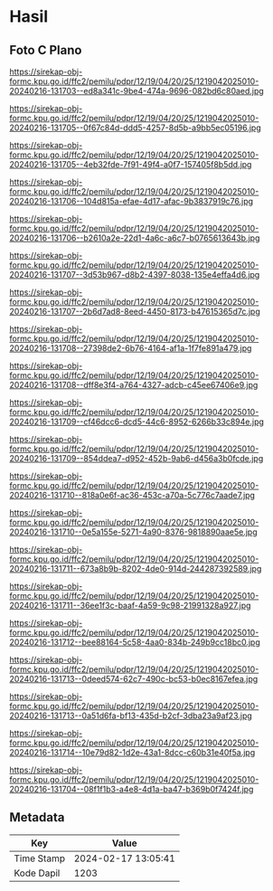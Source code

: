 # Hasil

## Foto C Plano

https://sirekap-obj-formc.kpu.go.id/ffc2/pemilu/pdpr/12/19/04/20/25/1219042025010-20240216-131703--ed8a341c-9be4-474a-9696-082bd6c80aed.jpg

https://sirekap-obj-formc.kpu.go.id/ffc2/pemilu/pdpr/12/19/04/20/25/1219042025010-20240216-131705--0f67c84d-ddd5-4257-8d5b-a9bb5ec05196.jpg

https://sirekap-obj-formc.kpu.go.id/ffc2/pemilu/pdpr/12/19/04/20/25/1219042025010-20240216-131705--4eb32fde-7f91-49f4-a0f7-157405f8b5dd.jpg

https://sirekap-obj-formc.kpu.go.id/ffc2/pemilu/pdpr/12/19/04/20/25/1219042025010-20240216-131706--104d815a-efae-4d17-afac-9b3837919c76.jpg

https://sirekap-obj-formc.kpu.go.id/ffc2/pemilu/pdpr/12/19/04/20/25/1219042025010-20240216-131706--b2610a2e-22d1-4a6c-a6c7-b0765613643b.jpg

https://sirekap-obj-formc.kpu.go.id/ffc2/pemilu/pdpr/12/19/04/20/25/1219042025010-20240216-131707--3d53b967-d8b2-4397-8038-135e4effa4d6.jpg

https://sirekap-obj-formc.kpu.go.id/ffc2/pemilu/pdpr/12/19/04/20/25/1219042025010-20240216-131707--2b6d7ad8-8eed-4450-8173-b47615365d7c.jpg

https://sirekap-obj-formc.kpu.go.id/ffc2/pemilu/pdpr/12/19/04/20/25/1219042025010-20240216-131708--27398de2-6b76-4164-af1a-1f7fe891a479.jpg

https://sirekap-obj-formc.kpu.go.id/ffc2/pemilu/pdpr/12/19/04/20/25/1219042025010-20240216-131708--dff8e3f4-a764-4327-adcb-c45ee67406e9.jpg

https://sirekap-obj-formc.kpu.go.id/ffc2/pemilu/pdpr/12/19/04/20/25/1219042025010-20240216-131709--cf46dcc6-dcd5-44c6-8952-6266b33c894e.jpg

https://sirekap-obj-formc.kpu.go.id/ffc2/pemilu/pdpr/12/19/04/20/25/1219042025010-20240216-131709--854ddea7-d952-452b-9ab6-d456a3b0fcde.jpg

https://sirekap-obj-formc.kpu.go.id/ffc2/pemilu/pdpr/12/19/04/20/25/1219042025010-20240216-131710--818a0e6f-ac36-453c-a70a-5c776c7aade7.jpg

https://sirekap-obj-formc.kpu.go.id/ffc2/pemilu/pdpr/12/19/04/20/25/1219042025010-20240216-131710--0e5a155e-5271-4a90-8376-9818890aae5e.jpg

https://sirekap-obj-formc.kpu.go.id/ffc2/pemilu/pdpr/12/19/04/20/25/1219042025010-20240216-131711--673a8b9b-8202-4de0-914d-244287392589.jpg

https://sirekap-obj-formc.kpu.go.id/ffc2/pemilu/pdpr/12/19/04/20/25/1219042025010-20240216-131711--36ee1f3c-baaf-4a59-9c98-21991328a927.jpg

https://sirekap-obj-formc.kpu.go.id/ffc2/pemilu/pdpr/12/19/04/20/25/1219042025010-20240216-131712--bee88164-5c58-4aa0-834b-249b9cc18bc0.jpg

https://sirekap-obj-formc.kpu.go.id/ffc2/pemilu/pdpr/12/19/04/20/25/1219042025010-20240216-131713--0deed574-62c7-490c-bc53-b0ec8167efea.jpg

https://sirekap-obj-formc.kpu.go.id/ffc2/pemilu/pdpr/12/19/04/20/25/1219042025010-20240216-131713--0a51d6fa-bf13-435d-b2cf-3dba23a9af23.jpg

https://sirekap-obj-formc.kpu.go.id/ffc2/pemilu/pdpr/12/19/04/20/25/1219042025010-20240216-131714--10e79d82-1d2e-43a1-8dcc-c60b31e40f5a.jpg

https://sirekap-obj-formc.kpu.go.id/ffc2/pemilu/pdpr/12/19/04/20/25/1219042025010-20240216-131704--08f1f1b3-a4e8-4d1a-ba47-b369b0f7424f.jpg


## Metadata

| Key        | Value               |
| ---------- | ------------------- |
| Time Stamp | 2024-02-17 13:05:41 |
| Kode Dapil | 1203                |




